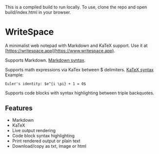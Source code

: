 This is a compiled build to run locally. To use, clone the repo and open build/index.html in your browser.

# WriteSpace

A minimalist web notepad with Markdown and KaTeX support. Use it at [https://writespace.app](https://www.writespace.app).

Supports Markdown. [Markdown syntax](https://www.markdownguide.org/cheat-sheet/).

Supports math expressions via KaTex between $ delimiters. [KaTeX syntax](https://katex.org/docs/supported.html) Example:

```
Euler's identity: $e^{i \pi} + 1 = 0$
```

Supports code blocks with syntax highlighting between triple backquotes.

## Features

- Markdown
- KaTeX
- Live output rendering
- Code block syntax highlighting
- Print rendered output or plain text
- Download/copy as txt, image or html
